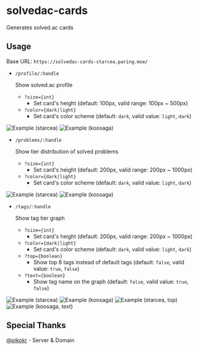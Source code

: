 # solvedac-cards

Generates solved.ac cards

## Usage

Base URL: `https://solvedac-cards-starcea.paring.moe/`

- `/profile/:handle`

  Show solved.ac profile

  - `?size={int}`
    - Set card's height (default: 100px, valid range: 100px ~ 500px)
  - `?color={dark|light}`
    - Set card's color scheme (default: `dark`, valid value: `light`, `dark`)

![Example (starcea)](https://solvedac-cards-starcea.paring.moe/profile/starcea)
![Example (koosaga)](https://solvedac-cards-starcea.paring.moe/profile/koosaga?color=light)

- `/problems/:handle`

  Show tier distribution of solved problems

  - `?size={int}`
    - Set card's height (default: 200px, valid range: 200px ~ 1000px)
  - `?color={dark|light}`
    - Set card's color scheme (default: `dark`, valid value: `light`, `dark`)

![Example (starcea)](https://solvedac-cards-starcea.paring.moe/problems/starcea)
![Example (koosaga)](https://solvedac-cards-starcea.paring.moe/problems/koosaga?color=light)

- `/tags/:handle`

  Show tag tier graph

  - `?size={int}`
    - Set card's height (default: 200px, valid range: 200px ~ 1000px)
  - `?color={dark|light}`
    - Set card's color scheme (default: `dark`, valid value: `light`, `dark`)
  - `?top={boolean}`
    - Show top 8 tags instead of default tags (default: `false`, valid value: `true`, `false`)
  - `?text={boolean}`
    - Show tag name on the graph (default: `false`, valid value: `true`, `false`)

![Example (starcea)](https://solvedac-cards-starcea.paring.moe/tags/starcea)
![Example (koosaga)](https://solvedac-cards-starcea.paring.moe/tags/koosaga?color=light)
![Example (starcea, top)](https://solvedac-cards-starcea.paring.moe/tags/starcea?top=true)
![Example (koosaga, text)](https://solvedac-cards-starcea.paring.moe/tags/koosaga?color=light&text=true)

## Special Thanks

[@pikokr](https://github.com/pikokr) - Server & Domain
